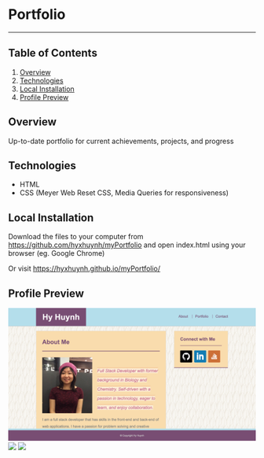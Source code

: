# Portfolio
----------
## Table of Contents 
1. [Overview](#overview)
2. [Technologies](#technologies)
3. [Local Installation](#installation)
4. [Profile Preview](#display)

<a name="overview"></a>
## Overview 
Up-to-date portfolio for current achievements, projects, and progress

<a name="technologies"></a>
## Technologies
* HTML
* CSS (Meyer Web Reset CSS, Media Queries for responsiveness)

<a name="installation"></a>
## Local Installation

Download the files to your computer from https://github.com/hyxhuynh/myPortfolio and open index.html using your browser (eg. Google Chrome)

Or visit https://hyxhuynh.github.io/myPortfolio/ 

<a name="display"></a>
## Profile Preview

![](/assets/images/HXH-Main.png)
![](/assets/images/HXH-Portfolio.png)
![](/assets/images/HXH-Contact.png)
